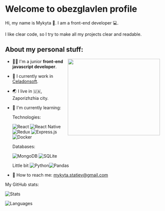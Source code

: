 # Welcome to obezglavlen profile

Hi, my name is Mykyta 👋. I am a front-end developer 💻.

I like clear code, so I try to make all my projects clear and readable.



## About my personal stuff:

<img align="right" src="https://res.cloudinary.com/dkyvginue/image/upload/c_crop,h_350,w_500/v1665007947/code_dribbble_dufuxe.gif" height=250 width=300/>

- 👨‍🎓 I'm a junior **front-end javascript developer**.
- 🔨 I currently work in [Celadonsoft](https://celadonsoft.com/).
- 🌏 I live in 🇺🇦, Zaporizhzhia city.
- 📖 I'm currently learning:

  Technologies:

  ![React](https://img.shields.io/badge/react-%2320232a.svg?style=plastic&logo=react&logoColor=%2361DAFB)
  ![React Native](https://img.shields.io/badge/react_native-%2320232a.svg?style=plastic&logo=react&logoColor=%2361DAFB)
  ![Redux](https://img.shields.io/badge/redux-%23593d88.svg?style=plastic&logo=redux&logoColor=white)
  ![Express.js](https://img.shields.io/badge/express.js-%23404d59.svg?style=plastic&logo=express&logoColor=%2361DAFB)
  ![Docker](https://img.shields.io/badge/docker-%230db7ed.svg?style=plastic&logo=docker&logoColor=white)

  Databases:

  ![MongoDB](https://img.shields.io/badge/MongoDB-%234ea94b.svg?style=plastic&logo=mongodb&logoColor=white)
  ![SQLite](https://img.shields.io/badge/sqlite-%2307405e.svg?style=plastic&logo=sqlite&logoColor=white)

  Little bit ![Python](https://img.shields.io/badge/python-3670A0?style=plastic&logo=python&logoColor=ffdd54)![Pandas](https://img.shields.io/badge/pandas-%23150458.svg?style=plastic&logo=pandas&logoColor=white)

-  📧 How to reach me: [mykyta.statiev@gmail.com](mailto:mykyta.statiev@gmail.com)

My GitHub stats:

![Stats](https://github-readme-stats.vercel.app/api?username=obezglavlen&theme=synthwave&show_icons=true&hide_border=true)

![Languages](https://github-readme-stats.vercel.app/api/top-langs/?username=obezglavlen&theme=synthwave&hide_border=true)

